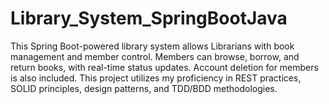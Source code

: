 # Library_System_SpringBootJava
This Spring Boot-powered library system allows Librarians with book management and member control. Members can browse, borrow, and return books, with real-time status updates. Account deletion for members is also included. This project utilizes my proficiency in REST practices, SOLID principles, design patterns, and TDD/BDD methodologies. 
